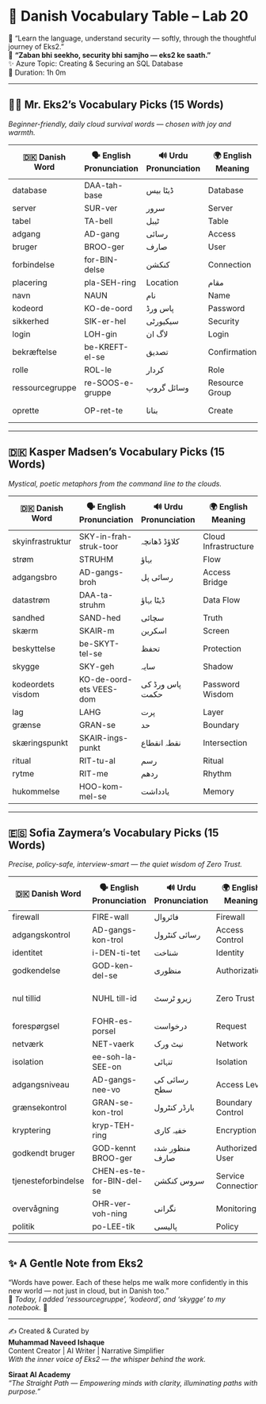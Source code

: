 
# 📘 Danish Vocabulary Table – Lab 20  
🌱 “Learn the language, understand security — softly, through the thoughtful journey of Eks2.”  
🌿 **“Zaban bhi seekho, security bhi samjho — eks2 ke saath.”**  
✨ Azure Topic: Creating & Securing an SQL Database  
🌸 Duration: 1h 0m  
________________________________________

## 👨‍💼 Mr. Eks2’s Vocabulary Picks (15 Words)  
*Beginner-friendly, daily cloud survival words — chosen with joy and warmth.*  

| 🇩🇰 Danish Word       | 🗣️ English Pronunciation | 🔊 Urdu Pronunciation | 🌍 English Meaning     | 🇵🇰 Urdu Meaning     | 🇮🇳 Roman Hindi        |
|----------------------|--------------------------|------------------------|------------------------|----------------------|------------------------|
| database             | DAA-tah-base             | ڈیٹا بیس               | Database               | ڈیٹا بیس              | data base              |
| server               | SUR-ver                  | سرور                   | Server                 | سرور                 | sarvar                 |
| tabel                | TA-bell                  | ٹیبل                   | Table                  | جدول                 | table                  |
| adgang               | AD-gang                  | رسائی                  | Access                 | رسائی                | pahunch                |
| bruger               | BROO-ger                 | صارف                   | User                   | صارف                 | user                   |
| forbindelse          | for-BIN-delse            | کنکشن                  | Connection             | تعلق                 | connection             |
| placering            | pla-SEH-ring             | Location               | مقام                  | sthaan               |
| navn                 | NAUN                     | نام                    | Name                   | نام                  | naam                   |
| kodeord              | KO-de-oord               | پاس ورڈ                | Password               | پاس ورڈ              | password               |
| sikkerhed            | SIK-er-hel               | سیکیورٹی               | Security               | تحفظ                 | suraksha               |
| login                | LOH-gin                  | لاگ ان                 | Login                  | لاگ ان               | login                  |
| bekræftelse          | be-KREFT-el-se           | تصدیق                  | Confirmation           | تصدیق                | tasdeeq                |
| rolle                | ROL-le                   | کردار                  | Role                   | کردار                | bhoomika               |
| ressourcegruppe      | re-SOOS-e-gruppe         | وسائل گروپ            | Resource Group         | وسائل کا مجموعہ      | sansadhan samuha       |
| oprette              | OP-ret-te                | بنانا                  | Create                 | تخلیق کرنا           | banana                 |

---

## 🇩🇰 Kasper Madsen’s Vocabulary Picks (15 Words)  
*Mystical, poetic metaphors from the command line to the clouds.*  

| 🇩🇰 Danish Word       | 🗣️ English Pronunciation | 🔊 Urdu Pronunciation | 🌍 English Meaning     | 🇵🇰 Urdu Meaning     | 🇮🇳 Roman Hindi        |
|----------------------|--------------------------|------------------------|------------------------|----------------------|------------------------|
| skyinfrastruktur     | SKY-in-frah-struk-toor   | کلاؤڈ ڈھانچہ           | Cloud Infrastructure   | کلاؤڈ انفراسٹرکچر     | baadal dhacha          |
| strøm                | STRUHM                   | بہاؤ                  | Flow                   | بہاؤ                 | pravah                 |
| adgangsbro           | AD-gangs-broh            | رسائی پل               | Access Bridge          | رسائی کا پُل         | pahunch ka pul         |
| datastrøm            | DAA-ta-struhm            | ڈیٹا بہاؤ              | Data Flow              | ڈیٹا کی روانی         | data pravah            |
| sandhed              | SAND-hed                 | سچائی                  | Truth                  | سچائی                | sach                   |
| skærm                | SKAIR-m                  | اسکرین                 | Screen                 | اسکرین               | screen                 |
| beskyttelse          | be-SKYT-tel-se           | تحفظ                  | Protection             | حفاظت                | suraksha               |
| skygge               | SKY-geh                  | سایہ                   | Shadow                 | سایہ                 | chhaya                 |
| kodeordets visdom    | KO-de-oord-ets VEES-dom  | پاس ورڈ کی حکمت        | Password Wisdom        | پاس ورڈ کی عقل        | password ki samajh     |
| lag                  | LAHG                     | پرت                    | Layer                  | پرت                  | parat                  |
| grænse               | GRAN-se                  | حد                     | Boundary               | حد                   | seema                  |
| skæringspunkt        | SKAIR-ings-punkt         | نقطہ انقطاع            | Intersection           | چوراہا               | milan bindu            |
| ritual               | RIT-tu-al                | رسم                    | Ritual                 | رسم                  | riwaz                  |
| rytme                | RIT-me                   | ردھم                  | Rhythm                 | ردھم                 | lay                    |
| hukommelse           | HOO-kom-mel-se           | یادداشت               | Memory                 | یادداشت              | yaad-dasht             |

---

## 🇪🇸 Sofia Zaymera’s Vocabulary Picks (15 Words)  
*Precise, policy-safe, interview-smart — the quiet wisdom of Zero Trust.*  

| 🇩🇰 Danish Word       | 🗣️ English Pronunciation | 🔊 Urdu Pronunciation | 🌍 English Meaning     | 🇵🇰 Urdu Meaning     | 🇮🇳 Roman Hindi        |
|----------------------|--------------------------|------------------------|------------------------|----------------------|------------------------|
| firewall             | FIRE-wall                | فائروال               | Firewall               | فائر وال              | firewall               |
| adgangskontrol       | AD-gangs-kon-trol        | رسائی کنٹرول           | Access Control         | رسائی کا کنٹرول       | access niyantran       |
| identitet            | i-DEN-ti-tet             | شناخت                 | Identity               | شناخت                 | pehchaan               |
| godkendelse          | GOD-ken-del-se           | منظوری                | Authorization          | اجازت                 | anumati                |
| nul tillid           | NUHL till-id             | زیرو ٹرسٹ              | Zero Trust             | مکمل بھروسا نہیں       | zero trust             |
| forespørgsel         | FOHR-es-porsel           | درخواست               | Request                | درخواست              | anurodh                |
| netværk              | NET-vaerk                | نیٹ ورک               | Network                | نیٹ ورک               | network                |
| isolation            | ee-soh-la-SEE-on         | تنہائی                 | Isolation              | تنہائی                | alagav                 |
| adgangsniveau        | AD-gangs-nee-vo          | رسائی کی سطح           | Access Level           | رسائی کا درجہ         | access star            |
| grænsekontrol        | GRAN-se-kon-trol         | بارڈر کنٹرول           | Boundary Control       | حد بندی کنٹرول        | seema niyantran        |
| kryptering           | kryp-TEH-ring            | خفیہ کاری              | Encryption             | انکرپشن               | guptikaran             |
| godkendt bruger      | GOD-kennt BROO-ger       | منظور شدہ صارف         | Authorized User        | مجاز صارف            | manzoor user           |
| tjenesteforbindelse  | CHEN-es-te-for-BIN-del-se| سروس کنکشن             | Service Connection     | سروس تعلق             | seva connection         |
| overvågning          | OHR-ver-voh-ning         | نگرانی                 | Monitoring             | نگرانی               | nigrani                |
| politik              | po-LEE-tik               | پالیسی                 | Policy                 | پالیسی                | neeti                  |

---

## ✨ A Gentle Note from Eks2  
“Words have power. Each of these helps me walk more confidently in this new world — not just in cloud, but in Danish too.”  
🌱 *Today, I added ‘ressourcegruppe’, ‘kodeord’, and ‘skygge’ to my notebook.* 🌿  

---

✍️ Created & Curated by  
**Muhammad Naveed Ishaque**  
Content Creator | AI Writer | Narrative Simplifier  
_With the inner voice of Eks2 — the whisper behind the work._  

**Siraat AI Academy**  
_“The Straight Path — Empowering minds with clarity, illuminating paths with purpose.”_
